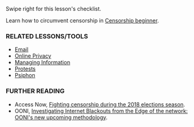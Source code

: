 [Title]: # (What now?)
[Order]: # (3)

Swipe right for this lesson's checklist.

Learn how to circumvent censorship in [Censorship beginner](umbrella://communications/censorship/beginner).

### RELATED LESSONS/TOOLS

*	[Email](umbrella://lesson/email/0) 
* [Online Privacy](umbrella://communications/online-privacy)
*   [Managing Information](umbrella://lesson/managing-information)
*	[Protests](umbrella://lesson/protests/0)
*   [Psiphon](umbrella://lesson/psiphon)

### FURTHER READING

*	Access Now, [Fighting censorship during the 2018 elections season](https://www.accessnow.org/fighting-censorship-in-2018-elections/). 
*	OONI, [Investigating Internet Blackouts from the Edge of the network: OONI's new upcoming methodology](https://ooni.torproject.org/post/investigating-internet-blackouts/).
